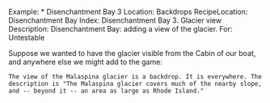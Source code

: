 Example: * Disenchantment Bay 3
Location: Backdrops
RecipeLocation: Disenchantment Bay
Index: Disenchantment Bay 3. Glacier view
Description: Disenchantment Bay: adding a view of the glacier.
For: Untestable

  
Suppose we wanted to have the glacier visible from the Cabin of our boat, and anywhere else we might add to the game:

  

``` inform7
The view of the Malaspina glacier is a backdrop. It is everywhere. The description is "The Malaspina glacier covers much of the nearby slope, and -- beyond it -- an area as large as Rhode Island."
```

